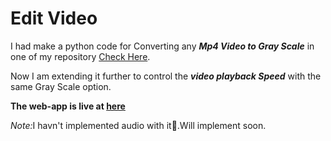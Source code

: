 # Edit Video
I had make a python code for Converting any <b><i>Mp4 Video to Gray Scale</i></b> in one of my repository [Check Here](https://github.com/manipta/Color2GrayScale.git).

Now I am extending it further to control the <i><b>video playback Speed</b></i> with the same Gray Scale option.

<b> The web-app is live at [here](https://manipta-steamlitheroku-app-ux4uqk.streamlitapp.com/)</b>
 
<i>Note:</i>I havn't implemented audio with it🙂.Will implement soon.
